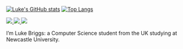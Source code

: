 [![Luke's GitHub stats](https://github-readme-stats.vercel.app/api?username=lukebriggsdev&show_icons=true&theme=nord)](https://github.com/anuraghazra/github-readme-stats)
[![Top Langs](https://github-readme-stats.vercel.app/api/top-langs/?username=lukebriggsdev&show_icons=true&layout=compact&theme=nord&exclude_repo=hugo-site,LukeBriggsDev.github.io)](https://github.com/anuraghazra/github-readme-stats)

<a href= "https://lukebriggs.dev"><img src="https://img.shields.io/badge/lukebriggs.dev-000?style=for-the-badge&logo=&logoColor=white" /> </a> 
<a href= "https://linkedin.com/in/luke-briggs"><img src="https://img.shields.io/badge/LinkedIn-0077B5?style=for-the-badge&logo=linkedin&logoColor=white)" /> </a>
<a href= "mailto:lukebriggs02@gmail.com"><img src="https://img.shields.io/badge/Gmail-D14836?style=for-the-badge&logo=gmail&logoColor=white" /> </a> 

I’m Luke Briggs: a Computer Science student from the UK studying at Newcastle University.


